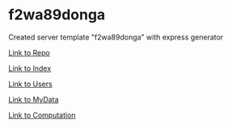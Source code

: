 # f2wa89donga

Created server template "f2wa89donga" with express generator

[Link to Repo](https://ashokmurali98.github.io/f2wa89donga/) <br>

[Link to Index](https://f2wa89donga.onrender.com/)<br>

[Link to Users](https://f2wa89donga.onrender.com/users) <br>

[Link to MyData](https://f2wa89donga.onrender.com/mydata)<br>

[Link to Computation](https://f2wa89donga.onrender.com/computation)

